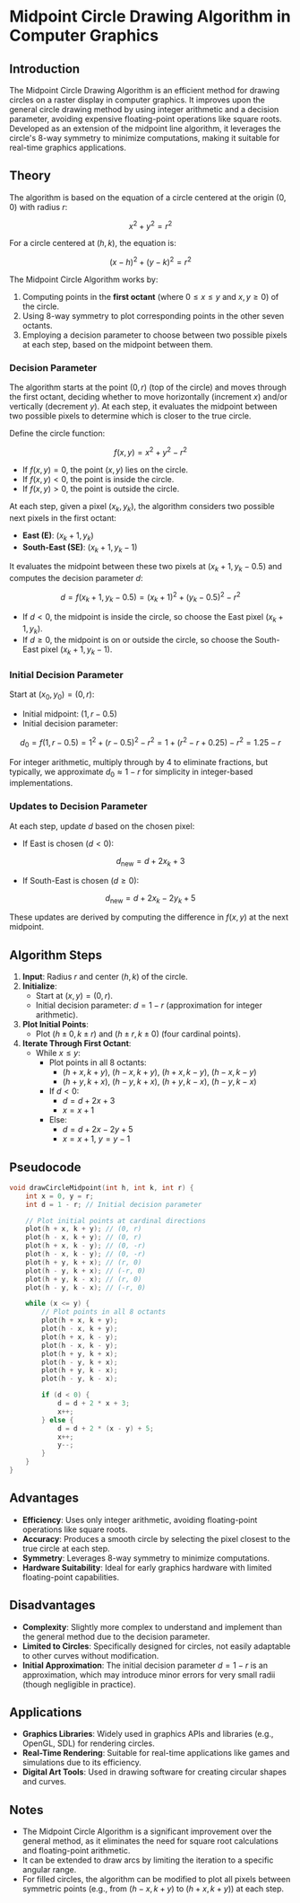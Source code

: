 # Midpoint Circle Drawing Algorithm in Computer Graphics

## Introduction

The Midpoint Circle Drawing Algorithm is an efficient method for drawing circles on a raster display in computer graphics. It improves upon the general circle drawing method by using integer arithmetic and a decision parameter, avoiding expensive floating-point operations like square roots. Developed as an extension of the midpoint line algorithm, it leverages the circle's 8-way symmetry to minimize computations, making it suitable for real-time graphics applications.

## Theory

The algorithm is based on the equation of a circle centered at the origin $(0, 0)$ with radius $r$:

$$x^2 + y^2 = r^2$$

For a circle centered at $(h, k)$, the equation is:

$$(x - h)^2 + (y - k)^2 = r^2$$

The Midpoint Circle Algorithm works by:

1. Computing points in the **first octant** (where $0 \leq x \leq y$ and $x, y \geq 0$) of the circle.
2. Using 8-way symmetry to plot corresponding points in the other seven octants.
3. Employing a decision parameter to choose between two possible pixels at each step, based on the midpoint between them.

### Decision Parameter

The algorithm starts at the point $(0, r)$ (top of the circle) and moves through the first octant, deciding whether to move horizontally (increment $x$) and/or vertically (decrement $y$). At each step, it evaluates the midpoint between two possible pixels to determine which is closer to the true circle.

Define the circle function:

$$f(x, y) = x^2 + y^2 - r^2$$

- If $f(x, y) = 0$, the point $(x, y)$ lies on the circle.
- If $f(x, y) < 0$, the point is inside the circle.
- If $f(x, y) > 0$, the point is outside the circle.

At each step, given a pixel $(x_k, y_k)$, the algorithm considers two possible next pixels in the first octant:

- **East (E)**: $(x_k + 1, y_k)$
- **South-East (SE)**: $(x_k + 1, y_k - 1)$

It evaluates the midpoint between these two pixels at $(x_k + 1, y_k - 0.5)$ and computes the decision parameter $d$:

$$d = f(x_k + 1, y_k - 0.5) = (x_k + 1)^2 + (y_k - 0.5)^2 - r^2$$

- If $d < 0$, the midpoint is inside the circle, so choose the East pixel $(x_k + 1, y_k)$.
- If $d \geq 0$, the midpoint is on or outside the circle, so choose the South-East pixel $(x_k + 1, y_k - 1)$.

### Initial Decision Parameter

Start at $(x_0, y_0) = (0, r)$:

- Initial midpoint: $(1, r - 0.5)$
- Initial decision parameter:

$$d_0 = f(1, r - 0.5) = 1^2 + (r - 0.5)^2 - r^2 = 1 + (r^2 - r + 0.25) - r^2 = 1.25 - r$$

For integer arithmetic, multiply through by 4 to eliminate fractions, but typically, we approximate $d_0 \approx 1 - r$ for simplicity in integer-based implementations.

### Updates to Decision Parameter

At each step, update $d$ based on the chosen pixel:

- If East is chosen ($d < 0$):

$$d_{\text{new}} = d + 2x_k + 3$$

- If South-East is chosen ($d \geq 0$):

$$d_{\text{new}} = d + 2x_k - 2y_k + 5$$

These updates are derived by computing the difference in $f(x, y)$ at the next midpoint.

## Algorithm Steps

1. **Input**: Radius $r$ and center $(h, k)$ of the circle.
2. **Initialize**:
    - Start at $(x, y) = (0, r)$.
    - Initial decision parameter: $d = 1 - r$ (approximation for integer arithmetic).
3. **Plot Initial Points**:
    - Plot $(h \pm 0, k \pm r)$ and $(h \pm r, k \pm 0)$ (four cardinal points).
4. **Iterate Through First Octant**:
    - While $x \leq y$:
        - Plot points in all 8 octants:
            - $(h + x, k + y)$, $(h - x, k + y)$, $(h + x, k - y)$, $(h - x, k - y)$
            - $(h + y, k + x)$, $(h - y, k + x)$, $(h + y, k - x)$, $(h - y, k - x)$
        - If $d < 0$:
            - $d = d + 2x + 3$
            - $x = x + 1$
        - Else:
            - $d = d + 2x - 2y + 5$
            - $x = x + 1$, $y = y - 1$

## Pseudocode

```c
void drawCircleMidpoint(int h, int k, int r) {
    int x = 0, y = r;
    int d = 1 - r; // Initial decision parameter

    // Plot initial points at cardinal directions
    plot(h + x, k + y); // (0, r)
    plot(h - x, k + y); // (0, r)
    plot(h + x, k - y); // (0, -r)
    plot(h - x, k - y); // (0, -r)
    plot(h + y, k + x); // (r, 0)
    plot(h - y, k + x); // (-r, 0)
    plot(h + y, k - x); // (r, 0)
    plot(h - y, k - x); // (-r, 0)

    while (x <= y) {
        // Plot points in all 8 octants
        plot(h + x, k + y);
        plot(h - x, k + y);
        plot(h + x, k - y);
        plot(h - x, k - y);
        plot(h + y, k + x);
        plot(h - y, k + x);
        plot(h + y, k - x);
        plot(h - y, k - x);

        if (d < 0) {
            d = d + 2 * x + 3;
            x++;
        } else {
            d = d + 2 * (x - y) + 5;
            x++;
            y--;
        }
    }
}
```

## Advantages

- **Efficiency**: Uses only integer arithmetic, avoiding floating-point operations like square roots.
- **Accuracy**: Produces a smooth circle by selecting the pixel closest to the true circle at each step.
- **Symmetry**: Leverages 8-way symmetry to minimize computations.
- **Hardware Suitability**: Ideal for early graphics hardware with limited floating-point capabilities.

## Disadvantages

- **Complexity**: Slightly more complex to understand and implement than the general method due to the decision parameter.
- **Limited to Circles**: Specifically designed for circles, not easily adaptable to other curves without modification.
- **Initial Approximation**: The initial decision parameter $d = 1 - r$ is an approximation, which may introduce minor errors for very small radii (though negligible in practice).

## Applications

- **Graphics Libraries**: Widely used in graphics APIs and libraries (e.g., OpenGL, SDL) for rendering circles.
- **Real-Time Rendering**: Suitable for real-time applications like games and simulations due to its efficiency.
- **Digital Art Tools**: Used in drawing software for creating circular shapes and curves.

## Notes

- The Midpoint Circle Algorithm is a significant improvement over the general method, as it eliminates the need for square root calculations and floating-point arithmetic.
- It can be extended to draw arcs by limiting the iteration to a specific angular range.
- For filled circles, the algorithm can be modified to plot all pixels between symmetric points (e.g., from $(h-x, k+y)$ to $(h+x, k+y)$) at each step.